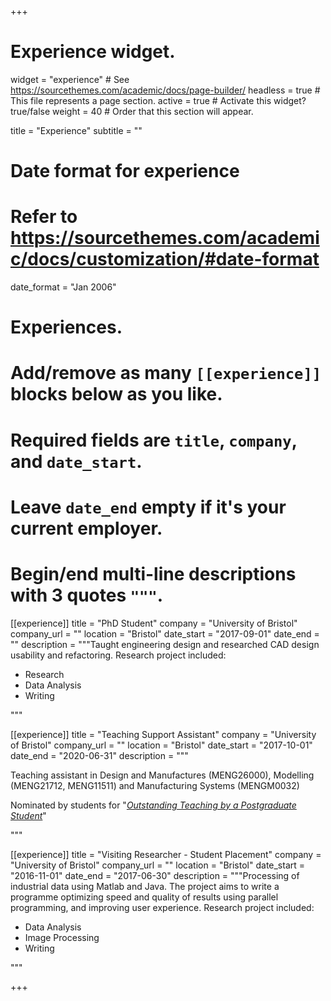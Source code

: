 +++
# Experience widget.
widget = "experience"  # See https://sourcethemes.com/academic/docs/page-builder/
headless = true  # This file represents a page section.
active = true  # Activate this widget? true/false
weight = 40  # Order that this section will appear.

title = "Experience"
subtitle = ""

# Date format for experience
#   Refer to https://sourcethemes.com/academic/docs/customization/#date-format
date_format = "Jan 2006"

# Experiences.
#   Add/remove as many `[[experience]]` blocks below as you like.
#   Required fields are `title`, `company`, and `date_start`.
#   Leave `date_end` empty if it's your current employer.
#   Begin/end multi-line descriptions with 3 quotes `"""`.
[[experience]]
  title = "PhD Student"
  company = "University of Bristol"
  company_url = ""
  location = "Bristol"
  date_start = "2017-09-01"
  date_end = ""
  description = """Taught engineering design and researched CAD design usability and refactoring.  Research project included:

  * Research
  * Data Analysis
  * Writing

"""



[[experience]]
  title = "Teaching Support Assistant"
  company = "University of Bristol"
  company_url = ""
  location = "Bristol"
  date_start = "2017-10-01"
  date_end = "2020-06-31"
  description = """

Teaching assistant in Design and Manufactures (MENG26000), Modelling (MENG21712, MENG11511) and Manufacturing Systems (MENGM0032)

Nominated by students for "*[Outstanding Teaching by a Postgraduate Student](http://www.bristol.ac.uk/bilt/celebrating-staff/bta/2020-awards-and-criteria/)*"

"""



[[experience]]
  title = "Visiting Researcher -  Student Placement"
  company = "University of Bristol"
  company_url = ""
  location = "Bristol"
  date_start = "2016-11-01"
  date_end = "2017-06-30"
  description = """Processing of industrial data using Matlab and Java. The project aims to write a programme optimizing speed and quality of results using parallel programming, and improving user experience. Research project included:

  * Data Analysis
  * Image Processing
  * Writing

""" 





+++